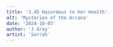 ```yaml
---
title: '3.45 Hazardous to her Health'
alt: 'Mysteries of the Arcana'
date: '2024-10-03'
author: 'J Gray'
artist: 'Sarrah'
---
```

